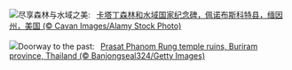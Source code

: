 ![](https://www.bing.com/th?id=OHR.KatahdinWoods_ZH-CN0748954905_UHD.jpg&w=1000)尽享森林与水域之美:&nbsp;&ensp;[卡塔丁森林和水域国家纪念碑，佩诺布斯科特县，缅因州，美国 (© Cavan Images/Alamy Stock Photo)](https://www.bing.com/th?id=OHR.KatahdinWoods_ZH-CN0748954905_UHD.jpg)
<br><br/>
![](https://www.bing.com/th?id=OHR.PrasatPhanom_EN-US7990643175_UHD.jpg&w=1000)Doorway to the past:&nbsp;&ensp;[Prasat Phanom Rung temple ruins, Buriram province, Thailand (© Banjongseal324/Getty Images)](https://www.bing.com/th?id=OHR.PrasatPhanom_EN-US7990643175_UHD.jpg)
<br><br/>
